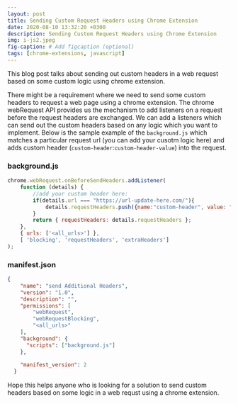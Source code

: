 ```yaml
---
layout: post
title: Sending Custom Request Headers using Chrome Extension
date: 2020-08-10 13:32:20 +0300
description: Sending Custom Request Headers using Chrome Extension
img: i-js2.jpeg
fig-caption: # Add figcaption (optional)
tags: [chrome-extensions, javascript]
---
```


This blog post talks about sending out custom headers in a web request based on some custom logic using chrome extension.

There might be a requirement where we need to send some custom headers to request a web page using a chrome extension.
The chrome webRequest API provides us the mechanism to add listeners on a request before the request headers are exchanged. 
We can add a listeners which can send out the custom headers based on any logic which you want to implement.
Below is the sample example of the `background.js` which matches a particular request url (you can add your cusotm logic here) and adds custom header (`custom-header`:`custom-header-value`) into the request.

### background.js
```js
chrome.webRequest.onBeforeSendHeaders.addListener(
    function (details) {
        //add your custom header here:
        if(details.url === "https://url-update-here.com/"){
            details.requestHeaders.push({name:"custom-header", value: "custom-header-value"})
        }
        return { requestHeaders: details.requestHeaders };
    },
    { urls: ['<all_urls>'] },
    [ 'blocking', 'requestHeaders', 'extraHeaders']
);
```
### manifest.json

```json
{
    "name": "send Additional Headers",
    "version": "1.0",
    "description": "",
    "permissions": [
        "webRequest", 
        "webRequestBlocking",
        "<all_urls>"
    ],
    "background": {
      "scripts": ["background.js"]
    },
  
    "manifest_version": 2
  }
```
Hope this helps anyone who is looking for a solution to send custom headers based on some logic in a web requst using a chrome extension.
